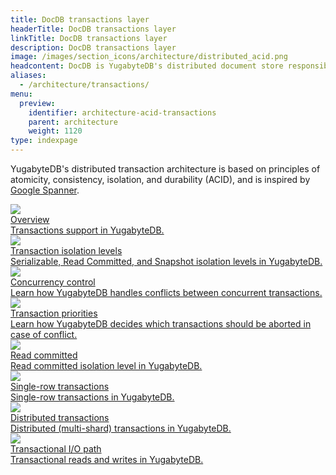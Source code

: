 ```yaml
---
title: DocDB transactions layer
headerTitle: DocDB transactions layer
linkTitle: DocDB transactions layer
description: DocDB transactions layer
image: /images/section_icons/architecture/distributed_acid.png
headcontent: DocDB is YugabyteDB's distributed document store responsible for transactions, sharding, replication, and persistence.
aliases:
  - /architecture/transactions/
menu:
  preview:
    identifier: architecture-acid-transactions
    parent: architecture
    weight: 1120
type: indexpage
---
```


YugabyteDB's distributed transaction architecture is based on principles of atomicity, consistency, isolation, and durability (ACID), and is inspired by <a href="https://research.google.com/archive/spanner-osdi2012.pdf">Google Spanner</a>.

<div class="row">

  <div class="col-12 col-md-6 col-lg-12 col-xl-6">
    <a class="section-link icon-offset" href="transactions-overview/">
      <div class="head">
        <img class="icon" src="/images/section_icons/architecture/distributed_acid.png" aria-hidden="true" />
        <div class="title">Overview</div>
      </div>
      <div class="body">
        Transactions support in YugabyteDB.
      </div>
    </a>
  </div>

  <div class="col-12 col-md-6 col-lg-12 col-xl-6">
    <a class="section-link icon-offset" href="isolation-levels/">
      <div class="head">
        <img class="icon" src="/images/section_icons/architecture/distributed_acid.png" aria-hidden="true" />
        <div class="title">Transaction isolation levels</div>
      </div>
      <div class="body">
        Serializable, Read Committed, and Snapshot isolation levels in YugabyteDB.
      </div>
    </a>
  </div>

  <div class="col-12 col-md-6 col-lg-12 col-xl-6">
    <a class="section-link icon-offset" href="concurrency-control/">
      <div class="head">
        <img class="icon" src="/images/section_icons/architecture/distributed_acid.png" aria-hidden="true" />
        <div class="title">Concurrency control</div>
      </div>
      <div class="body">
        Learn how YugabyteDB handles conflicts between concurrent transactions.
      </div>
    </a>
  </div>

  <div class="col-12 col-md-6 col-lg-12 col-xl-6">
    <a class="section-link icon-offset" href="transaction-priorities/">
      <div class="head">
        <img class="icon" src="/images/section_icons/architecture/distributed_acid.png" aria-hidden="true" />
        <div class="title">Transaction priorities</div>
      </div>
      <div class="body">
        Learn how YugabyteDB decides which transactions should be aborted in case of conflict.
      </div>
    </a>
  </div>

  <div class="col-12 col-md-6 col-lg-12 col-xl-6">
    <a class="section-link icon-offset" href="read-committed/">
      <div class="head">
        <img class="icon" src="/images/section_icons/architecture/distributed_acid.png" aria-hidden="true" />
        <div class="title">Read committed</div>
      </div>
      <div class="body">
        Read committed isolation level in YugabyteDB.
      </div>
    </a>
  </div>

  <div class="col-12 col-md-6 col-lg-12 col-xl-6">
    <a class="section-link icon-offset" href="single-row-transactions/">
      <div class="head">
        <img class="icon" src="/images/section_icons/architecture/distributed_acid.png" aria-hidden="true" />
        <div class="title">Single-row transactions</div>
      </div>
      <div class="body">
        Single-row transactions in YugabyteDB.
      </div>
    </a>
  </div>

  <div class="col-12 col-md-6 col-lg-12 col-xl-6">
    <a class="section-link icon-offset" href="distributed-txns/">
      <div class="head">
        <img class="icon" src="/images/section_icons/architecture/distributed_acid.png" aria-hidden="true" />
        <div class="title">Distributed transactions</div>
      </div>
      <div class="body">
        Distributed (multi-shard) transactions in YugabyteDB.
      </div>
    </a>
  </div>

  <div class="col-12 col-md-6 col-lg-12 col-xl-6">
    <a class="section-link icon-offset" href="transactional-io-path/">
      <div class="head">
        <img class="icon" src="/images/section_icons/architecture/distributed_acid.png" aria-hidden="true" />
        <div class="title">Transactional I/O path</div>
      </div>
      <div class="body">
        Transactional reads and writes in YugabyteDB.
      </div>
    </a>
  </div>
</div>
